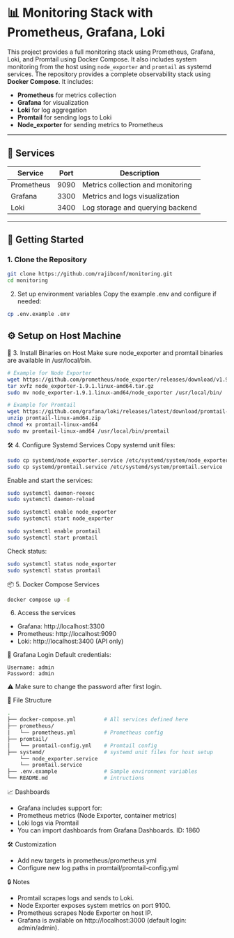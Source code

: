 # 📊 Monitoring Stack with Prometheus, Grafana, Loki

This project provides a full monitoring stack using Prometheus, Grafana, Loki, and Promtail using Docker Compose. It also includes system monitoring from the host using `node_exporter` and `promtail` as systemd services.
The repository provides a complete observability stack using **Docker Compose**. It includes:

- **Prometheus** for metrics collection
- **Grafana** for visualization
- **Loki** for log aggregation
- **Promtail** for sending logs to Loki
- **Node_exporter** for sending metrics to Prometheus

---

## 🧱 Services

| Service     | Port | Description                         |
|-------------|------|-------------------------------------|
| Prometheus  | 9090 | Metrics collection and monitoring   |
| Grafana     | 3300 | Metrics and logs visualization      |
| Loki        | 3400 | Log storage and querying backend    |

---

## 🚀 Getting Started

### 1. Clone the Repository

```bash
git clone https://github.com/rajibconf/monitoring.git
cd monitoring
```

2. Set up environment variables
Copy the example .env and configure if needed:

```bash
cp .env.example .env
```

⚙️ Setup on Host Machine
---
📁 3. Install Binaries on Host
Make sure node_exporter and promtail binaries are available in /usr/local/bin.
```bash
# Example for Node Exporter
wget https://github.com/prometheus/node_exporter/releases/download/v1.9.1/node_exporter-1.9.1.linux-amd64.tar.gz
tar xvfz node_exporter-1.9.1.linux-amd64.tar.gz
sudo mv node_exporter-1.9.1.linux-amd64/node_exporter /usr/local/bin/
```

```bash
# Example for Promtail
wget https://github.com/grafana/loki/releases/latest/download/promtail-linux-amd64.zip
unzip promtail-linux-amd64.zip
chmod +x promtail-linux-amd64
sudo mv promtail-linux-amd64 /usr/local/bin/promtail
```

🛠️ 4. Configure Systemd Services
Copy systemd unit files:
```bash
sudo cp systemd/node_exporter.service /etc/systemd/system/node_exporter.service
sudo cp systemd/promtail.service /etc/systemd/system/promtail.service
```
Enable and start the services:
```bash
sudo systemctl daemon-reexec
sudo systemctl daemon-reload

sudo systemctl enable node_exporter
sudo systemctl start node_exporter

sudo systemctl enable promtail
sudo systemctl start promtail
```

Check status:
```bash
sudo systemctl status node_exporter
sudo systemctl status promtail
```

📦 5. Docker Compose Services
```bash
docker compose up -d
```
6. Access the services
- Grafana: http://localhost:3300
- Prometheus: http://localhost:9090
- Loki: http://localhost:3400 (API only)

🔐 Grafana Login
Default credentials:
```pgsql
Username: admin
Password: admin
```
⚠️ Make sure to change the password after first login.

📂 File Structure
```bash
.
├── docker-compose.yml         # All services defined here
├── prometheus/
│   └── prometheus.yml         # Prometheus config
├── promtail/
│   └── promtail-config.yml    # Promtail config
├── systemd/                   # systemd unit files for host setup
    └── node_exporter.service
    └── promtail.service
├── .env.example               # Sample environment variables
└── README.md                  # intructions
```

📈 Dashboards
- Grafana includes support for:
- Prometheus metrics (Node Exporter, container metrics)
- Loki logs via Promtail
- You can import dashboards from Grafana Dashboards. ID: 1860

🛠️ Customization
- Add new targets in prometheus/prometheus.yml
- Configure new log paths in promtail/promtail-config.yml

🔒 Notes
- Promtail scrapes logs and sends to Loki.
- Node Exporter exposes system metrics on port 9100.
- Prometheus scrapes Node Exporter on host IP.
- Grafana is available on http://localhost:3000 (default login: admin/admin).
